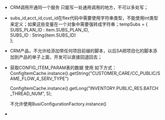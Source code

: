* CRM调用开通同一个服务 只能写一处通用调用的地方，不可以多处写；

* subs\_id,acct\_id,cust\_id在flex代码中需要使用字符串类型，不能使用int类型来定义；如果这些变量在一个对象中需要强转成字符串；tempSubs = {  
  SUBS\_PLAN\_ID : item.SUBS\_PLAN\_ID,  
  SUBS\_ID : String\(item.SUBS\_ID\)  
  };

* CRM产品，不允许给添加带任何项目前缀的脚本，以后SA把项目化的脚本添加到产品的单子上面，开发可以直接回退回去；

* 获取CONFIG\_ITEM\_PARAM表的数据 使用 如下方式：ConfigItemCache.instance\(\).getString\("CUSTOMER\_CARE/CC\_PUBLIC/SAME\_FLOW\_4\_SERV\_TYPE"\)

  ConfigItemCache.instance\(\).getLong\("INVENTORY.PUBLIC\_RES.BATCH\_THREAD\_NUM", 5\);

    不允许使用BusiConfigurationFactory.instance\(\)

* 


